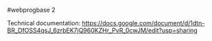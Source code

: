 #webprogbase 2

Technical documentation: https://docs.google.com/document/d/1dtn-BR_DfOSS4qsJ_6zrbEK7jQ960KZHr_PvR_0cwJM/edit?usp=sharing